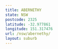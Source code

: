 ```yaml
---
title: ABERNETHY
state: NSW
postcode: 2325
latitude: -32.977861
longitude: 151.317476
url: /nsw/abernethy/
layout: suburb
---
```

